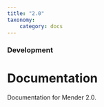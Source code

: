 ```yaml
---
title: "2.0"
taxonomy:
    category: docs
---
```

<!--AUTOVERSION: "title: \"Development\""/integration/complain-->
<!--
Exception to the rule about AUTOVERSION tags coming before their affected block:
For page headers the tag may come after due to misrendering if it is above.
-->

### Development

# Documentation

<!--AUTOVERSION: "bleeding-edge % branch"/integration/complain-->
Documentation for Mender 2.0.
